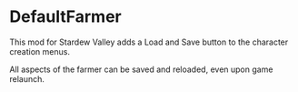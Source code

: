 # DefaultFarmer

This mod for Stardew Valley adds a Load and Save button to the character creation menus.

All aspects of the farmer can be saved and reloaded, even upon game relaunch.